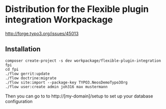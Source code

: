 # Distribution for the Flexible plugin integration Workpackage

http://forge.typo3.org/issues/45013

## Installation

```
composer create-project -s dev workpackage/flexible-plugin-integration fpi
cd fpi
./flow gerrit:update
./flow doctrine:migrate
./flow site:import --package-key TYPO3.NeosDemoTypo3Org
./flow user:create admin joh316 max mustermann
```

Then you can go to to http://[my-domain]/setup to set up your database configuration
